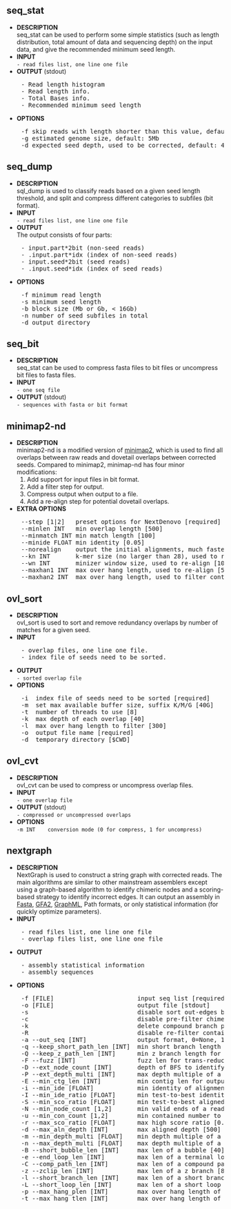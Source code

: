 ## seq_stat
* **DESCRIPTION**    
seq_stat can be used to perform some simple statistics (such as length distribution, total amount of data and sequencing depth) on the input data, and give the recommended minimum seed length.  
* **INPUT**  
    `- read files list, one line one file`  
* **OUTPUT** (stdout)
<pre>
    - Read length histogram
    - Read length info.
    - Total Bases info.
    - Recommended minimum seed length
</pre>
* **OPTIONS**
<pre>
    -f skip reads with length shorter than this value, default 1kb
    -g estimated genome size, default: 5Mb
    -d expected seed depth, used to be corrected, default: 45
</pre>

## seq_dump  
* **DESCRIPTION**   
sql_dump is used to classify reads based on a given seed length threshold, and split and compress different categories to subfiles (bit format).    
* **INPUT**  
    `- read files list, one line one file`  
* **OUTPUT**   
The output consists of four parts:
<pre>
    - input.part*2bit (non-seed reads)
    - .input.part*idx (index of non-seed reads)
    - input.seed*2bit (seed reads)
    - .input.seed*idx (index of seed reads)
</pre>
* **OPTIONS**
<pre>
    -f minimum read length
    -s minimum seed length
    -b block size (Mb or Gb, < 16Gb)
    -n number of seed subfiles in total
    -d output directory
</pre>

## seq_bit
* **DESCRIPTION**  
seq_stat can be used to compress fasta files to bit files or uncompress bit files to fasta files. 
* **INPUT**   
    `- one seq file`  
* **OUTPUT** (stdout)  
    `- sequences with fasta or bit format`  

## minimap2-nd
* **DESCRIPTION**  
minimap2-nd is a modified version of [minimap2](https://github.com/lh3/minimap2), which is used to find all overlaps between raw reads and dovetail overlaps between corrected seeds. Compared to minimap2, minimap-nd has four minor modifications: 
    1. Add support for input files in bit format.
    2. Add a filter step for output.
    3. Compress output when output to a file.
    4. Add a re-align step for potential dovetail overlaps.
* **EXTRA OPTIONS**  
<pre>
    --step [1|2]   preset options for NextDenovo [required]
    --minlen INT   min overlap length [500]
    --minmatch INT min match length [100]
    --minide FLOAT min identity [0.05]
    --norealign    output the initial alignments, much faster, less accurate
    --kn INT       k-mer size (no larger than 28), used to re-align [17]
    --wn INT       minizer window size, used to re-align [10]
    --maxhan1 INT  max over hang length, used to re-align [5000]
    --maxhan2 INT  max over hang length, used to filter contained reads [500]
</pre>

## ovl_sort
* **DESCRIPTION**    
ovl_sort is used to sort and remove redundancy overlaps by number of matches for a given seed.
* **INPUT** 
<pre>
    - overlap files, one line one file. 
    - index file of seeds need to be sorted.
</pre>
* **OUTPUT**   
    `- sorted overlap file`
* **OPTIONS**   
<pre>
    -i  index file of seeds need to be sorted [required]
    -m  set max available buffer size, suffix K/M/G [40G]
    -t  number of threads to use [8]
    -k  max depth of each overlap [40]
    -l  max over hang length to filter [300]
    -o  output file name [required]
    -d  temporary directory [$CWD]
</pre>

## ovl_cvt
* **DESCRIPTION**    
ovl_cvt can be used to compress or uncompress overlap files.
* **INPUT**    
    `- one overlap file`
* **OUTPUT** (stdout)  
    `- compressed or uncompressed overlaps`
* **OPTIONS**   
    `-m INT    conversion mode (0 for compress, 1 for uncompress)`
## nextgraph
* **DESCRIPTION**  
NextGraph is used to construct a string graph with corrected reads. The main algorithms are similar to other mainstream assemblers except using a graph-based algorithm to identify chimeric nodes and a scoring-based strategy to identify incorrect edges. It can output an assembly in [Fasta](https://en.wikipedia.org/wiki/FASTA_format), [GFA2](https://github.com/GFA-spec/GFA-spec/blob/master/GFA2.md), [GraphML](https://en.wikipedia.org/wiki/GraphML), Path formats, or only statistical information (for quickly optimize parameters).
* **INPUT** 
<pre>
    - read files list, one line one file
    - overlap files list, one line one file
</pre>
* **OUTPUT**
<pre>
    - assembly statistical information
    - assembly sequences
</pre>
* **OPTIONS**  
<pre>
    -f [FILE]                       input seq list [required]
    -o [FILE]                       output file [stdout]
    -s                              disable sort out-edges by length 
    -c                              disable pre-filter chimeric reads 
    -k                              delete compound branch pathes 
    -R                              disable re-filter contained reads 
    -a --out_seq [INT]              output format, 0=None, 1=fasta, 2=graphml, 3=gfa2, 4=path [1]
    -q --keep_short_path_len [INT]  min short branch length for output, 0=disable [0]
    -Q --keep_z_path_len [INT]      min z branch length for output, 0=disable [0]
    -F --fuzz [INT]                 fuzz len for trans-reduction [1000]
    -D --ext_node_count [INT]       depth of BFS to identify chimeric nodes [2]
    -P --ext_depth_multi [INT]      max depth multiple of a node for BFS [2]
    -E --min_ctg_len [INT]          min contig len for output [1000]
    -i --min_ide [FLOAT]            min identity of alignments [0.10]
    -I --min_ide_ratio [FLOAT]      min test-to-best identity ratio [0.70]
    -S --min_sco_ratio [FLOAT]      min test-to-best aligned len ratio [0.40]
    -N --min_node_count [1,2]       min valid ends of a read [2]
    -u --min_con_count [1,2]        min contained number to filter reads [2]
    -r --max_sco_ratio [FLOAT]      max high score ratio [0.50]
    -d --max_aln_depth [INT]        max aligned depth [500]
    -m --min_depth_multi [FLOAT]    min depth multiple of a repeat node [1.50]
    -n --max_depth_multi [FLOAT]    max depth multiple of a node [2000.00]
    -B --short_bubble_len [INT]     max len of a bubble [40]
    -e --end_loop_len [INT]         max len of a terminal loop [50]
    -C --comp_path_len [INT]        max len of a compound path [20]
    -z --zclip_len [INT]            max len of a z branch [8]
    -l --short_branch_len [INT]     max len of a short branch [15]
    -L --short_loop_len [INT]       max len of a short loop [10]
    -p --max_hang_plen [INT]        max over hang length of potential dovetails [3000]
    -t --max_hang_tlen [INT]        max over hang length of dovetails [500]
</pre>




